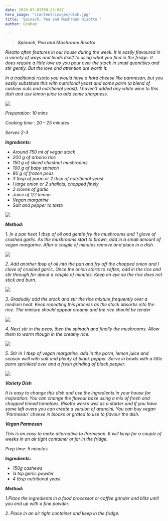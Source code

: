 ```yaml
---
date: 2020-07-01T09:23:01Z
hero_image: "/content/images/dish.jpg"
title: 'Spinach, Pea and Mushroom Risotto '
author: Graham

---
```

> **_Spinach, Pea and Mushroom Risotto_**

_Risotto often features in our house during the week. It is easily flavoured in a variety of ways and lends itself to using what you find in the fridge. It does require a little love as you pour over the stock in small quantities and stir gently. But the love and attention are worth it._

_In a traditional risotto you would have a hard cheese like parmesan, but you easily substitute this with nutritional yeast and some parm (a blend of cashew nuts and nutritional yeast). I haven’t added any white wine to this dish and use lemon juice to add some sharpness._

![](/content/images/dish.jpg)

_Preparation: 10 mins_

_Cooking time : 20 – 25 minutes_

_Serves 2-3_

**_Ingredients:_**

* _Around 750 ml of vegan stock_
* _200 g of arborio rice_
* _150 g of sliced chestnut mushrooms_
* _100 g of baby spinach_
* _80 g of frozen peas_
* _3 tbsp of parm or 2 tbsp of nutritional yeast_ 
* _I large onion or 2 shallots, chopped finely_
* _2 cloves of garlic_
*  _Juice of 1/2 lemon_ 
* _Vegan margarine_
* _Salt and pepper to taste_

![](/content/images/ingred.jpg)

**_Method:_**

_1. In a pan heat 1 tbsp of oil and gentle fry the mushrooms and 1 glove of crushed garlic. As the mushrooms start to brown, add in a small amount of vegan margarine. After a couple of minutes remove and place in a dish._

![](/content/images/mushrooms.jpg)

_2. Add another tbsp of oil into the pan and fry off the chopped onion and I clove of crushed garlic. Once the onion starts to soften, add in the rice and stir through for about a couple of minutes. Keep an eye so the rice does not stick and burn._

![](/content/images/onions-and-rice.jpg)

_3. Gradually add the stock and stir the rice mixture frequently over a medium heat. Keep repeating this process as the stock absorbs into the rice. The mixture should appear creamy and the rice should be tender_

![](/content/images/stock.jpg)

_4. Next stir in the peas, then the spinach and finally the mushrooms. Allow them to warm though in the creamy rice._

![](/content/images/mush-spinach.jpg)

_5. Stir in 1 tbsp of vegan margarine, add in the parm, lemon juice and season well with salt and plenty of black pepper. Serve in bowls with a little parm sprinkled over and a fresh grinding of black pepper._

![](/content/images/ready-to-eat.jpg)

**_Variety Dish_**

_It is easy to change this dish and use the ingredients in your house for inspiration. You can change the flavour base using a mix of fresh and chopped tinned tomatoes. Risotto works well as a starter and if you have some left overs you can create a version of arancini. You can buy vegan 'Parmesan' cheese in blocks or grated to use to flavour the dish._ 

**_Vegan Parmesan_**

_This is an easy to make alternative to Parmesan. It will keep for a couple of weeks in an air tight container or jar in the fridge._

_Prep time: 5 minutes_

**_Ingredients:_**

* _150g cashews_
* _¼ tsp garlic powder_
* _4 tbsp nutritional yeast_

**_Method:_**

_1.Place the ingredients in a food processor or coffee grinder and blitz until you end up with a fine powder._

_2. Place in an air tight container and keep in the fridge._